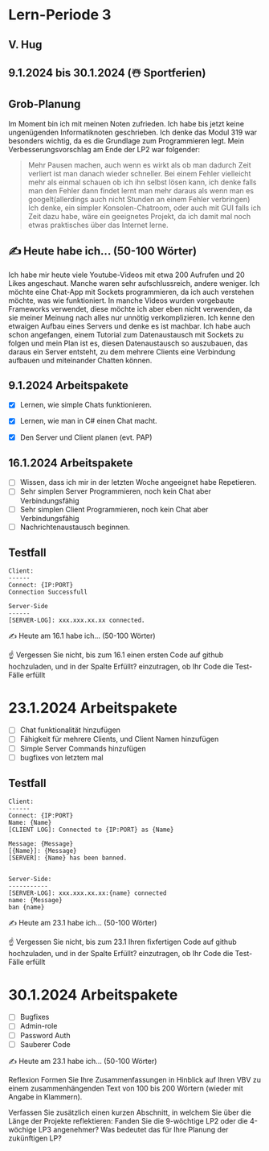# Lern-Periode 3
## V. Hug

## 9.1.2024 bis 30.1.2024 (☃️ Sportferien)
## Grob-Planung
Im Moment bin ich mit meinen Noten zufrieden. Ich habe bis jetzt keine ungenügenden Informatiknoten geschrieben. 
Ich denke das Modul 319 war besonders wichtig, da es die Grundlage zum Programmieren legt. Mein Verbesserungsvorschlag am Ende der LP2 war folgender: 
> Mehr Pausen machen, auch wenn es wirkt als ob man dadurch Zeit verliert ist man danach wieder schneller. Bei einem Fehler vielleicht mehr als einmal schauen ob ich ihn selbst lösen kann, ich denke falls man den Fehler
> dann findet lernt man mehr daraus als wenn man es googelt(allerdings auch nicht Stunden an einem Fehler verbringen)
Ich denke, ein simpler Konsolen-Chatroom, oder auch mit GUI falls ich Zeit dazu habe, wäre ein geeignetes Projekt, da ich damit mal noch etwas praktisches über das Internet lerne.

## ✍️ Heute habe ich... (50-100 Wörter)
Ich habe mir heute viele Youtube-Videos mit etwa 200 Aufrufen und 20 Likes angeschaut. Manche waren sehr aufschlussreich, andere weniger. Ich möchte eine Chat-App mit Sockets programmieren, da ich auch verstehen möchte, was wie funktioniert. In manche Videos wurden vorgebaute Frameworks verwendet, diese möchte ich aber eben nicht verwenden, da sie meiner Meinung nach alles nur unnötig verkomplizieren. Ich kenne den etwaigen Aufbau eines Servers und denke es ist machbar. Ich habe auch schon angefangen, einem Tutorial zum Datenaustausch mit Sockets zu folgen und mein Plan ist es, diesen Datenaustausch so auszubauen, das daraus ein Server entsteht, zu dem mehrere Clients eine Verbindung aufbauen und miteinander Chatten können.

## 9.1.2024 Arbeitspakete
- [x] Lernen, wie simple Chats funktionieren.
- [x] Lernen, wie man in C# einen Chat macht.
- [x] Den Server und Client planen (evt. PAP)


## 16.1.2024 Arbeitspakete
- [ ] Wissen, dass ich mir in der letzten Woche angeeignet habe Repetieren.
- [ ] Sehr simplen Server Programmieren, noch kein Chat aber Verbindungsfähig
- [ ] Sehr simplen Client Programmieren, noch kein Chat aber Verbindungsfähig
- [ ] Nachrichtenaustausch beginnen.

## Testfall
```
Client:
------
Connect: {IP:PORT}
Connection Successfull

Server-Side
------
[SERVER-LOG]: xxx.xxx.xx.xx connected.
```

✍️ Heute am 16.1 habe ich... (50-100 Wörter)

☝️ Vergessen Sie nicht, bis zum 16.1 einen ersten Code auf github hochzuladen, und in der Spalte Erfüllt? einzutragen, ob Ihr Code die Test-Fälle erfüllt

# 23.1.2024 Arbeitspakete
- [ ] Chat funktionalität hinzufügen
- [ ] Fähigkeit für mehrere Clients, und Client Namen hinzufügen
- [ ] Simple Server Commands hinzufügen
- [ ] bugfixes von  letztem mal

## Testfall
```
Client:
------
Connect: {IP:PORT}
Name: {Name}
[CLIENT LOG]: Connected to {IP:PORT} as {Name}

Message: {Message}
[{Name}]: {Message}
[SERVER]: {Name} has been banned.


Server-Side:
-----------
[SERVER-LOG]: xxx.xxx.xx.xx:{name} connected
name: {Message}
ban {name}
```

✍️ Heute am 23.1 habe ich... (50-100 Wörter)

☝️ Vergessen Sie nicht, bis zum 23.1 Ihren fixfertigen Code auf github hochzuladen, und in der Spalte Erfüllt? einzutragen, ob Ihr Code die Test-Fälle erfüllt

# 30.1.2024 Arbeitspakete
- [ ] Bugfixes
- [ ] Admin-role
- [ ] Password Auth
- [ ] Sauberer Code

✍️ Heute am 23.1 habe ich... (50-100 Wörter)

Reflexion
Formen Sie Ihre Zusammenfassungen in Hinblick auf Ihren VBV zu einem zusammenhängenden Text von 100 bis 200 Wörtern (wieder mit Angabe in Klammern).

Verfassen Sie zusätzlich einen kurzen Abschnitt, in welchem Sie über die Länge der Projekte reflektieren: Fanden Sie die 9-wöchtige LP2 oder die 4-wöchige LP3 angenehmer? Was bedeutet das für Ihre Planung der zukünftigen LP?
